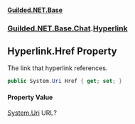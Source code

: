 #### [Guilded.NET.Base](Guilded_NET_Base.md 'Guilded.NET.Base')
### [Guilded.NET.Base.Chat](Guilded_NET_Base.md#Guilded_NET_Base_Chat 'Guilded.NET.Base.Chat').[Hyperlink](Hyperlink.md 'Guilded.NET.Base.Chat.Hyperlink')
## Hyperlink.Href Property
The link that hyperlink references.  
```csharp
public System.Uri Href { get; set; }
```
#### Property Value
[System.Uri](https://docs.microsoft.com/en-us/dotnet/api/System.Uri 'System.Uri')
URL?
